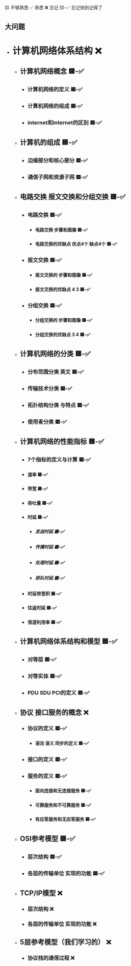 🟨 不够熟悉  ✅ 熟悉  ❌ 忘记  🟨-✅ 忘记快到记得了

## 大问题
- # 计算机网络体系结构 ❌
  - ## 计算机网络概念 🟨-✅
    - ### 计算机网络的定义 🟨-✅
    - ### 计算机网络的组成 🟨-✅
    - ### internet和Internet的区别 🟨-✅
    
  - ## 计算机的组成 🟨-✅
    - ### 边缘部分和核心部分 🟨-✅
    - ### 通信子网和资源子网 🟨-✅
    
  - ## 电路交换 报文交换和分组交换 🟨-✅
    - ### 电路交换 🟨-✅
      - #### 电路交换 步骤和图像 🟨-✅
      - #### 电路交换的优缺点 优点4个 缺点4个 🟨-✅
    - ### 报文交换 🟨-✅
      - #### 报文交换的 步骤和图像 🟨-✅
      - #### 报文交换的优缺点 4 3 🟨-✅
    - ### 分组交换 🟨-✅
      - #### 分组交换的 步骤和图像 🟨-✅
      - #### 分组交换的优缺点 3 4 🟨-✅
    
  - ## 计算机网络的分类 🟨-✅
    - ### 分布范围分类 英文 🟨-✅
    - ### 传输技术分类 🟨-✅
    - ### 拓扑结构分类 与特点 🟨-✅
    - ### 使用者分类  🟨-✅
    
  - ## 计算机网络的性能指标 🟨-✅
    - ### 7个指标的定义与计算 🟨-✅
    - #### 速率 🟨-✅
    - #### 带宽 🟨-✅
    - #### 吞吐量 🟨-✅
    - #### 时延 🟨-✅
      - ##### 发送时延 🟨-✅
      - ##### 传播时延 🟨-✅
      - ##### 处理时延 🟨-✅
      - ##### 排队时延 🟨-✅
    - #### 时延带宽积 🟨-✅
    - #### 往返时延 🟨-✅
    - #### 信道利用率 🟨-✅
    
  - ## 计算机网络体系结构和模型 🟨-✅
    - ### 对等层 🟨-✅
    
    - ### 对等实体 🟨-✅
    
    - ### PDU SDU PCI的定义 🟨-✅
    
  - ## 协议 接口服务的概念 ❌
    - ### 协议的定义 🟨-✅
      - #### 语法 语义 同步的定义 🟨-✅
    - ### 接口的定义 🟨-✅
    - ### 服务的定义 🟨-✅
      - #### 面向连接和无连接服务 🟨-✅
      - #### 可靠服务和不可靠服务 🟨-✅
      - #### 有应答服务和无应答服务 🟨-✅
    
  - ## OSI参考模型 🟨-✅
    - ### 层次结构 🟨-✅
    - ### 各层的传输单位 实现的功能 🟨-✅
    
  - ## TCP/IP模型 ❌
    - ### 层次结构 ❌
    - ### 各层的传输单位 实现的功能 ❌
    
  - ## 5层参考模型（我们学习的） ❌
    - ### 协议栈的通信过程 ❌